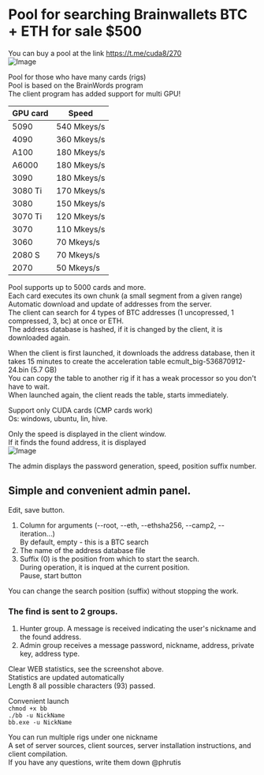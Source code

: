 # Pool for searching Brainwallets BTC + ETH for sale $500<br>
You can buy a pool at the link https://t.me/cuda8/270<br>
![Image](https://github.com/user-attachments/assets/1eb9242c-7c0c-4f92-b53a-e0117a25ad62)<br>

Pool for those who have many cards (rigs)<br>
Pool is based on the BrainWords program<br>
The client program has added support for multi GPU!<br>

| GPU card | Speed |
|----------|-------------|
| 5090     | 540 Mkeys/s |
| 4090     | 360 Mkeys/s |
| A100     | 180 Mkeys/s |
| A6000    | 180 Mkeys/s |
| 3090     | 180 Mkeys/s |
| 3080 Ti  | 170 Mkeys/s |
| 3080     | 150 Mkeys/s |
| 3070 Ti  | 120 Mkeys/s |
| 3070     | 110 Mkeys/s |
| 3060     | 70 Mkeys/s |
| 2080 S   | 70 Mkeys/s |
| 2070     | 50 Mkeys/s |

Pool supports up to 5000 cards and more.<br>
Each card executes its own chunk (a small segment from a given range)<br>
Automatic download and update of addresses from the server.<br>
The client can search for 4 types of BTC addresses (1 uncopressed, 1 compressed, 3, bc) at once or ETH.<br>
The address database is hashed, if it is changed by the client, it is downloaded again.<br>

When the client is first launched, it downloads the address database, then it takes 15 minutes to create the acceleration table ecmult_big-536870912-24.bin (5.7 GB)<br>
You can copy the table to another rig if it has a weak processor so you don't have to wait.<br>
When launched again, the client reads the table, starts immediately.

Support only CUDA cards (CMP cards work)<br>
Os: windows, ubuntu, lin, hive.

Only the speed is displayed in the client window.<br>
If it finds the found address, it is displayed<br>
![Image](https://github.com/user-attachments/assets/80b744a2-2afe-44a4-a070-71e89c8f1656)

The admin displays the password generation, speed, position suffix number.

## Simple and convenient admin panel.<br>
Edit, save button.<br>
1. Column for arguments (--root, --eth, --ethsha256, --camp2, --iteration...)<br>
By default, empty - this is a BTC search<br>
2. The name of the address database file<br>
3. Suffix (0) is the position from which to start the search.<br>
During operation, it is inqued at the current position.<br>
Pause, start button<br>

You can change the search position (suffix) without stopping the work.<br>

### The find is sent to 2 groups.<br>
1. Hunter group. A message is received indicating the user's nickname and the found address.<br>
2. Admin group receives a message password, nickname, address, private key, address type.

Clear WEB statistics, see the screenshot above.<br>
Statistics are updated automatically<br>
Length 8 all possible characters (93) passed.

Convenient launch<br>
```chmod +x bb```<br>
```./bb -u NickName```<br>
```bb.exe -u NickName```

You can run multiple rigs under one nickname<br>
A set of server sources, client sources, server installation instructions, and client compilation.<br>
If you have any questions, write them down @phrutis
